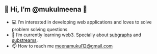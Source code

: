 ## 👋 Hi, I’m @mukulmeena 👋
- 💻 I’m interested in developing web applications and loves to solve problem solving questions 
- 🌱 I’m currently learning web3. Specially about [subgraphs](https://thegraph.com/docs/en/) and [substreams](https://thegraph.com/blog/substreams-parallel-processing/).
- 📫 How to reach me meenamukul12@gmail.com

<!---
mukulmeena/mukulmeena is a ✨ special ✨ repository because its `README.md` (this file) appears on your GitHub profile.
You can click the Preview link to take a look at your changes.
--->
